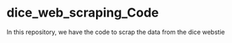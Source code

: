 # dice_web_scraping_Code
In this repository, we have the code to scrap the data from the dice webstie
